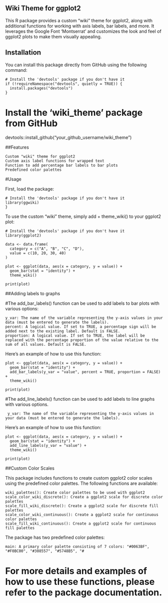 ## Wiki Theme for ggplot2

This R package provides a custom “wiki” theme for ggplot2, along with
additional functions for working with axis labels, bar labels, and more.
It leverages the Google Font ‘Montserrat’ and customizes the look and
feel of ggplot2 plots to make them visually appealing.

## Installation

You can install this package directly from GitHub using the following
command:

    # Install the 'devtools' package if you don't have it
    if (!requireNamespace("devtools", quietly = TRUE)) {
      install.packages("devtools")
    }

# Install the ‘wiki\_theme’ package from GitHub

devtools::install\_github(“your\_github\_username/wiki\_theme”)

\##Features

    Custom "wiki" theme for ggplot2
    Custom axis label functions for wrapped text
    Function to add percentage bar labels to bar plots
    Predefined color palettes

\#Usage

First, load the package:

    # Install the 'devtools' package if you don't have it
    library(ggwiki)
    }

To use the custom “wiki” theme, simply add + theme\_wiki() to your
ggplot2 plot:

    # Install the 'devtools' package if you don't have it
    library(ggplot2)

    data <- data.frame(
      category = c("A", "B", "C", "D"),
      value = c(10, 20, 30, 40)
    )

    plot <- ggplot(data, aes(x = category, y = value)) +
      geom_bar(stat = "identity") +
      theme_wiki()

    print(plot)

\##Adding labels to graphs

\#The add\_bar\_labels() function can be used to add labels to bar plots
with various options:

    y_var: The name of the variable representing the y-axis values in your data (must be entered to generate the labels).
    percent: A logical value. If set to TRUE, a percentage sign will be added next to the existing label. Default is FALSE.
    proportion: A logical value. If set to TRUE, the label will be replaced with the percentage proportion of the value relative to the sum of all values. Default is FALSE.

Here’s an example of how to use this function:

    plot <- ggplot(data, aes(x = category, y = value)) +
      geom_bar(stat = "identity") +
      add_bar_labels(y_var = "value", percent = TRUE, proportion = FALSE) +
      theme_wiki()

    print(plot)

\#The add\_line\_labels() function can be used to add labels to line
graphs with various options.

     y_var: The name of the variable representing the y-axis values in your data (must be entered to generate the labels).  

Here’s an example of how to use this function:

    plot <- ggplot(data, aes(x = category, y = value)) +
      geom_bar(stat = "identity") +
      add_line_labels(y_var = "value") +
      theme_wiki()

    print(plot)

\##Custom Color Scales

This package includes functions to create custom ggplot2 color scales
using the predefined color palettes. The following functions are
available:

    wiki_palettes(): Create color palettes to be used with ggplot2
    scale_color_wiki_discrete(): Create a ggplot2 scale for discrete color palettes
    scale_fill_wiki_discrete(): Create a ggplot2 scale for discrete fill palettes
    scale_color_wiki_continuous(): Create a ggplot2 scale for continuous color palettes
    scale_fill_wiki_continuous(): Create a ggplot2 scale for continuous fill palettes

The package has two predefined color palettes:

    main: A primary color palette consisting of 7 colors: "#0063BF", "#F0BC00", "#308557", "#5748B5", "#

# For more details and examples of how to use these functions, please refer to the package documentation.
